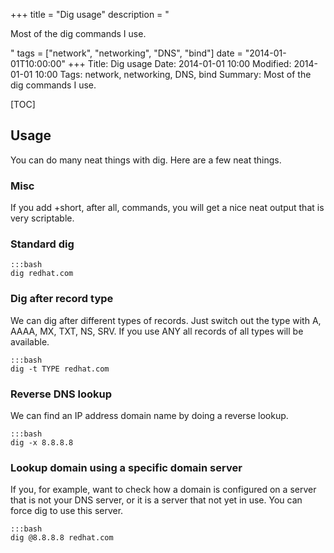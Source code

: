 +++
title = "Dig usage"
description = "<p>Most of the dig commands I use.</p>"
tags = ["network", "networking", "DNS", "bind"]
date = "2014-01-01T10:00:00"
+++
Title: Dig usage
Date: 2014-01-01 10:00
Modified: 2014-01-01 10:00
Tags: network, networking, DNS, bind
Summary: Most of the dig commands I use.

[TOC]

## Usage
You can do many neat things with dig. Here are a few neat things.

### Misc

If you add +short, after all, commands, you will get a nice neat output that is very scriptable.

### Standard dig

    :::bash
    dig redhat.com

### Dig after record type
We can dig after different types of records. Just switch out the type with A, AAAA, MX, TXT, NS, SRV.
If you use ANY all records of all types will be available.

    :::bash
    dig -t TYPE redhat.com

### Reverse DNS lookup
We can find an IP address domain name by doing a reverse lookup.

    :::bash
    dig -x 8.8.8.8

### Lookup domain using a specific domain server
If you, for example, want to check how a domain is configured on a server that is not your DNS server, or it is a server that not yet in use. You can force dig to use this server.

    :::bash
    dig @8.8.8.8 redhat.com
